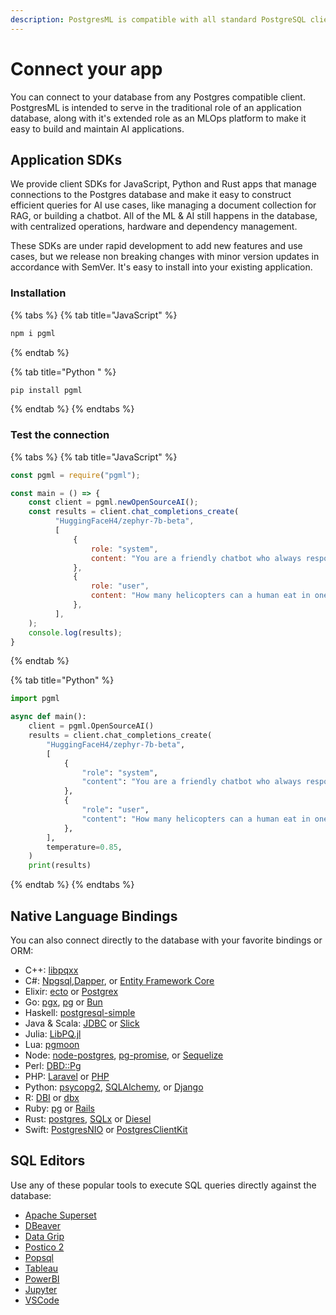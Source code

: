 ```yaml
---
description: PostgresML is compatible with all standard PostgreSQL clients
---
```


# Connect your app

You can connect to your database from any Postgres compatible client. PostgresML is intended to serve in the traditional role of an application database, along with it's extended role as an MLOps platform to make it easy to build and maintain AI applications.

## Application SDKs

We provide client SDKs for JavaScript, Python and Rust apps that manage connections to the Postgres database and make it easy to construct efficient queries for AI use cases, like managing a document collection for RAG, or building a chatbot. All of the ML & AI still happens in the database, with centralized operations, hardware and dependency management.

These SDKs are under rapid development to add new features and use cases, but we release non breaking changes with minor version updates in accordance with SemVer. It's easy to install into your existing application.

### Installation

{% tabs %}
{% tab title="JavaScript" %}
```bash
npm i pgml
```
{% endtab %}

{% tab title="Python " %}
```bash
pip install pgml
```
{% endtab %}
{% endtabs %}

### Test the connection

{% tabs %}
{% tab title="JavaScript" %}
```javascript
const pgml = require("pgml");

const main = () => {
    const client = pgml.newOpenSourceAI();
    const results = client.chat_completions_create(
          "HuggingFaceH4/zephyr-7b-beta",
          [
              {
                  role: "system",
                  content: "You are a friendly chatbot who always responds in the style of a pirate",
              },
              {
                  role: "user",
                  content: "How many helicopters can a human eat in one sitting?",
              },
          ],
    );
    console.log(results);
}
```
{% endtab %}

{% tab title="Python" %}
```python
import pgml

async def main():
    client = pgml.OpenSourceAI()
    results = client.chat_completions_create(
        "HuggingFaceH4/zephyr-7b-beta",
        [
            {
                "role": "system",
                "content": "You are a friendly chatbot who always responds in the style of a pirate",
            },
            {
                "role": "user",
                "content": "How many helicopters can a human eat in one sitting?",
            },
        ],
        temperature=0.85,
    )
    print(results)
```
{% endtab %}
{% endtabs %}

## Native Language Bindings

You can also connect directly to the database with your favorite bindings or ORM:

* C++: [libpqxx](https://www.tutorialspoint.com/postgresql/postgresql\_c\_cpp.htm)
* C#: [Npgsql](https://github.com/npgsql/npgsql),[Dapper](https://github.com/DapperLib/Dapper), or [Entity Framework Core](https://github.com/dotnet/efcore)
* Elixir: [ecto](https://github.com/elixir-ecto/ecto) or [Postgrex](https://github.com/elixir-ecto/postgrex)
* Go: [pgx](https://github.com/jackc/pgx), [pg](https://github.com/go-pg/pg) or [Bun](https://github.com/uptrace/bun)
* Haskell: [postgresql-simple](https://hackage.haskell.org/package/postgresql-simple)
* Java & Scala: [JDBC](https://jdbc.postgresql.org/) or [Slick](https://github.com/slick/slick)
* Julia: [LibPQ.jl](https://github.com/iamed2/LibPQ.jl)
* Lua: [pgmoon](https://github.com/leafo/pgmoon)
* Node: [node-postgres](https://github.com/brianc/node-postgres), [pg-promise](https://github.com/vitaly-t/pg-promise), or [Sequelize](https://sequelize.org/)
* Perl: [DBD::Pg](https://github.com/bucardo/dbdpg)
* PHP: [Laravel](https://laravel.com/) or [PHP](https://www.php.net/manual/en/book.pgsql.php)
* Python: [psycopg2](https://github.com/psycopg/psycopg2/), [SQLAlchemy](https://www.sqlalchemy.org/), or [Django](https://www.djangoproject.com/)
* R: [DBI](https://github.com/r-dbi/DBI) or [dbx](https://github.com/ankane/dbx)
* Ruby: [pg](https://github.com/ged/ruby-pg) or [Rails](https://rubyonrails.org/)
* Rust: [postgres](https://crates.io/crates/postgres), [SQLx](https://github.com/launchbadge/sqlx) or [Diesel](https://github.com/diesel-rs/diesel)
* Swift: [PostgresNIO](https://github.com/vapor/postgres-nio) or [PostgresClientKit](https://github.com/codewinsdotcom/PostgresClientKit)

## SQL Editors

Use any of these popular tools to execute SQL queries directly against the database:

* [Apache Superset](https://superset.apache.org/)
* [DBeaver](https://dbeaver.io/)
* [Data Grip](https://www.jetbrains.com/datagrip/)
* [Postico 2](https://eggerapps.at/postico2/)
* [Popsql](https://popsql.com/)
* [Tableau](https://www.tableau.com/)
* [PowerBI](https://powerbi.microsoft.com/en-us/)
* [Jupyter](https://jupyter.org/)
* [VSCode](https://code.visualstudio.com/)
